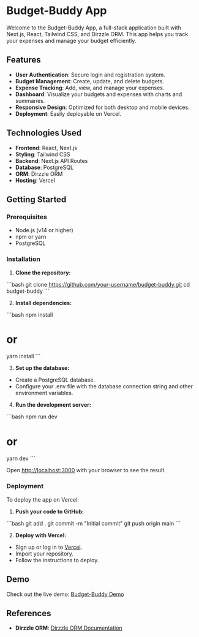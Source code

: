 # Budget-Buddy App

Welcome to the Budget-Buddy App, a full-stack application built with Next.js, React, Tailwind CSS, and Dirzzle ORM. This app helps you track your expenses and manage your budget efficiently.

## Features

- **User Authentication**: Secure login and registration system.
- **Budget Management**: Create, update, and delete budgets.
- **Expense Tracking**: Add, view, and manage your expenses.
- **Dashboard**: Visualize your budgets and expenses with charts and summaries.
- **Responsive Design**: Optimized for both desktop and mobile devices.
- **Deployment**: Easily deployable on Vercel.

## Technologies Used

- **Frontend**: React, Next.js
- **Styling**: Tailwind CSS
- **Backend**: Next.js API Routes
- **Database**: PostgreSQL
- **ORM**: Dirzzle ORM
- **Hosting**: Vercel

## Getting Started

### Prerequisites

- Node.js (v14 or higher)
- npm or yarn
- PostgreSQL

### Installation

1. **Clone the repository:**

\`\`\`bash
git clone https://github.com/your-username/budget-buddy.git
cd budget-buddy
\`\`\`

2. **Install dependencies:**

\`\`\`bash
npm install
# or
yarn install
\`\`\`

3. **Set up the database:**

- Create a PostgreSQL database.
- Configure your .env file with the database connection string and other environment variables.

4. **Run the development server:**

\`\`\`bash
npm run dev
# or
yarn dev
\`\`\`

Open [http://localhost:3000](http://localhost:3000) with your browser to see the result.

### Deployment

To deploy the app on Vercel:

1. **Push your code to GitHub:**

\`\`\`bash
git add .
git commit -m "Initial commit"
git push origin main
\`\`\`

2. **Deploy with Vercel:**

- Sign up or log in to [Vercel](https://vercel.com).
- Import your repository.
- Follow the instructions to deploy.

## Demo

Check out the live demo: [Budget-Buddy Demo](https://budget-buds.vercel.app)

## References

- **Dirzzle ORM**: [Dirzzle ORM Documentation](https://orm.drizzle.team)
